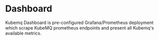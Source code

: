 # Dashboard

Kubemq Dashboard is pre-configured Grafana/Prometheus deployment which scrape KubeMQ prometheus endpoints and present all Kubemq's available metrics.

  

